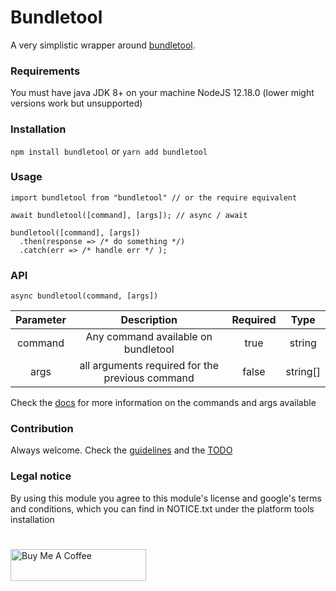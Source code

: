 # Bundletool

A very simplistic wrapper around [bundletool](https://developer.android.com/studio/command-line/bundletool).

### Requirements

You must have java JDK 8+ on your machine
NodeJS 12.18.0 (lower might versions work but unsupported)

### Installation

`npm install bundletool`
or
`yarn add bundletool`

### Usage

```
import bundletool from "bundletool" // or the require equivalent

await bundletool([command], [args]); // async / await

bundletool([command], [args])
  .then(response => /* do something */)
  .catch(err => /* handle err */ );
```

### API

`async bundletool(command, [args])`

| Parameter |                   Description                   | Required |   Type   |
| :-------: | :---------------------------------------------: | :------: | :------: |
|  command  |       Any command available on bundletool       |   true   |  string  |
|   args    | all arguments required for the previous command |  false   | string[] |

Check the [docs](https://developer.android.com/studio/command-line/bundletool) for more information on the commands and args available

### Contribution

Always welcome. Check the [guidelines](https://github.com/Ribeiro-Tiago/bundletool/master/CONTRIBUTION) and the [TODO](https://github.com/Ribeiro-Tiago/bundletool/master/TODO.md)

### Legal notice

By using this module you agree to this module's license and google's terms and conditions, which you can find in NOTICE.txt under the platform tools installation

# 
<a href="https://www.buymeacoffee.com/ribeirotiago" target="_blank"><img src="https://cdn.buymeacoffee.com/buttons/default-violet.png" alt="Buy Me A Coffee" style="height: 51px !important;width: 217px !important;" ></a>
